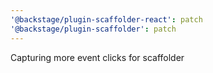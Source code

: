 ```yaml
---
'@backstage/plugin-scaffolder-react': patch
'@backstage/plugin-scaffolder': patch
---
```


Capturing more event clicks for scaffolder
